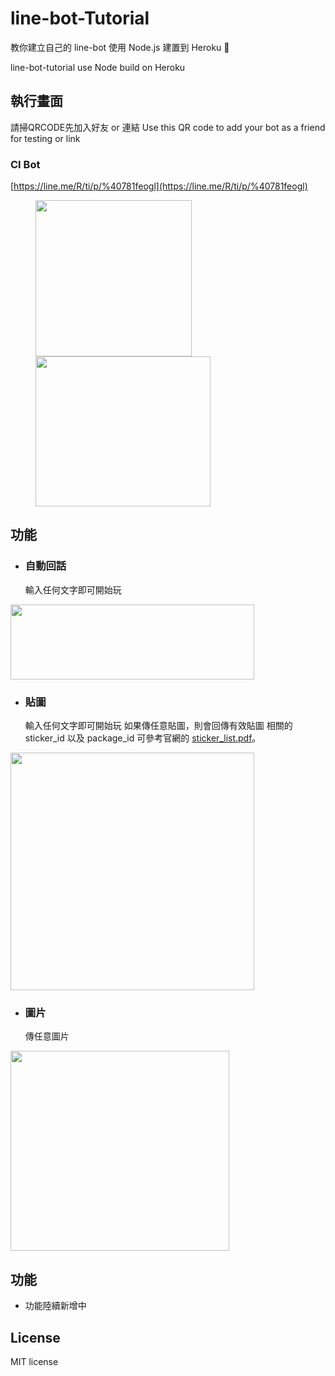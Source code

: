 # line-bot-Tutorial

 教你建立自己的 line-bot 使用 Node.js 建置到 Heroku 📝

 line-bot-tutorial use Node build on Heroku


## 執行畫面

請掃QRCODE先加入好友 or 連結 
Use this QR code to add your bot as a friend for testing or link 
### CI Bot
[https://line.me/R/ti/p/%40781feogl](https://line.me/R/ti/p/%40781feogl)

<figure class="half">
    <img  width="250" height="250" src="https://i.imgur.com/qluEeDF.png">
    <img  width="280" height="240" src="https://i.imgur.com/1IQ4YPt.png">
</figure>

## 功能

* ### 自動回話
    輸入任何文字即可開始玩
<div><img width="390" height="120" src="https://i.imgur.com/Ky9RaP2.png"/></div>

* ### 貼圖
    輸入任何文字即可開始玩
如果傳任意貼圖，則會回傳有效貼圖
相關的 sticker_id 以及 package_id 可參考官網的 
[sticker_list.pdf](https://developers.line.me/media/messaging-api/sticker_list.pdf)。

<div><img width="390" height="380" src="https://i.imgur.com/wUU9Ppw.png"/></div>

* ### 圖片

    傳任意圖片
    
<div><img width="350" height="320" src="https://i.imgur.com/T0TLJfj.png"/></div>

## 功能

* 功能陸續新增中

## License

MIT license
